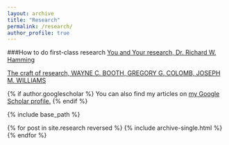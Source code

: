 ```yaml
---
layout: archive
title: "Research"
permalink: /research/
author_profile: true
---
```

###How to do first-class research 
[You and Your research, Dr. Richard W. Hamming](https://www.cs.virginia.edu/~robins/YouAndYourResearch.pdf)

[The craft of research, WAYNE C. BOOTH, GREGORY G. COLOMB, JOSEPH M. WILLIAMS](http://course.sdu.edu.cn/G2S/eWebEditor/uploadfile/20140306165625006.pdf)


{% if author.googlescholar %}
  You can also find my articles on <u><a href="{{author.googlescholar}}">my Google Scholar profile</a>.</u>
{% endif %}

{% include base_path %}

{% for post in site.research reversed %}
  {% include archive-single.html %}
{% endfor %}
